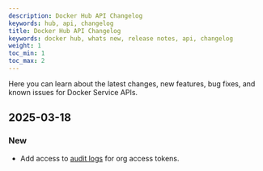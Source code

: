 ```yaml
---
description: Docker Hub API Changelog
keywords: hub, api, changelog
title: Docker Hub API Changelog
keywords: docker hub, whats new, release notes, api, changelog
weight: 1
toc_min: 1
toc_max: 2
---
```


Here you can learn about the latest changes, new features, bug fixes, and known
issues for Docker Service APIs.

## 2025-03-18

### New

- Add access to [audit logs](/reference/api/hub/latest/#tag/audit-logs) for org
  access tokens.
